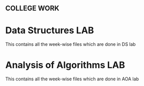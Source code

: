 ## COLLEGE WORK

# Data Structures LAB
This contains all the week-wise files which are done in DS lab

# Analysis of Algorithms LAB
This contains all the week-wise files which are done in AOA lab
